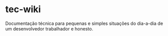 # tec-wiki
Documentação técnica para pequenas e simples situações do dia-a-dia de um desenvolvedor trabalhador e honesto.
